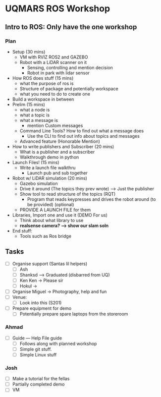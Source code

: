 # UQMARS ROS Workshop

## Intro to ROS: Only have the one workshop

### Plan

- Setup (30 mins)
    - VM with RVIZ ROS2 and GAZEBO
    - Robot with a LiDAR scanner on it
        - Sensing, controlling and mention decision
        - Robot in park with lidar sensor
- How ROS does stuff (15 mins)
    - what the purpose of ros is
    - Structure of package and potentially workspace
    - what you need to do to create one
- Build a workspace in between
- Prelim (15 mins)
    - what a node is
    - what a topic is
    - what a message is
        - mention Custom messages
    - Command Line Tools? How to find out what a message does
        - Use the CLI to find out info about  topics and messages
    - Advanced feature (Honorable Mention)
- How to write publishers and Subscriber (20 mins)
    - What is a publisher and a subscriber
    - Walkthrough demo in python
- Launch Files! (15 mins)
    - Write a launch file walkthru
        - Launch pub and sub together
- Robot w/ LiDAR simulation (20 mins)
    - Gazebo simulation
    - Drive it around (The topics they prev wrote) —> Just the publisher
    - Show tool to read structure of the topics (RQT)
        - Program that reads keypresses and drives the robot around (to be provided) (optional)
    - PROVIDE A LAUNCH FILE for them
- Libraries, Import one and use it (DEMO For us)
    - Think about what library to use
    - **realsense camera? —> show our slam soln**
- End stuff:
    - Tools such as Ros bridge

## Tasks

- [ ]  Organise support (Santas lil helpers)
    - [ ]  Ash
    - [ ]  Shanksd —> Graduated (disbarred from UQ)
    - [ ]  Ken Ken → Please sir
    - [ ]  Hokul →
- [ ]  Organise Miguel → Photography, help and fun
- [ ]  Venue:
    - [ ]  Look into this (S201)
- [ ]  Prepare equipment for demo
    - [ ]  Potentially prepare spare laptops from the storeroom

### Ahmad

- [ ]  Guide — Help File guide
    - [ ]  Follows along with planned workshop
    - [ ]  Simple git stuff.
    - [ ]  Simple Linux stuff

### Josh

- [ ]  Make a tutorial for the fellas
- [ ]  Partially completed demo
- [ ]  VM